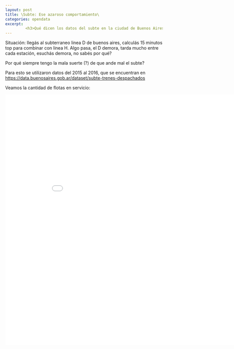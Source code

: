 ```yaml
---
layout: post
title: \Subte: Ese azaroso comportamiento\
categories: opendata
excerpt:
         <h3>Qué dicen los datos del subte en la ciudad de Buenos Aires</h3>
---
```


Situación: llegás al subterraneo linea D de buenos aires, calculás 15 minutos top para combinar con linea H. Algo pasa, el D demora, tarda mucho entre cada estación, esuchás demora, no sabés por qué?

Por qué siempre tengo la mala suerte (?) de que ande mal el subte?

Para esto se utilizaron datos del 2015 al 2016, que se encuentran en <https://data.buenosaires.gob.ar/dataset/subte-trenes-despachados>

Veamos la cantidad de flotas en servicio:

<div class="embed-responsive-c"><iframe width="900" height="800" frameborder="0" scrolling="no" src="//plot.ly/~pmtempone/14.embed"></iframe></div>